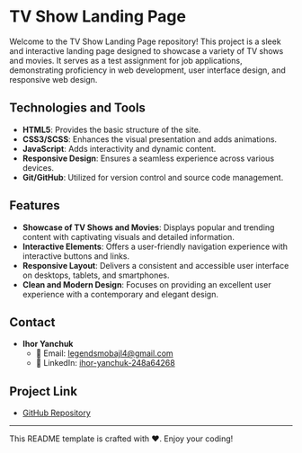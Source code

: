 # TV Show Landing Page

Welcome to the TV Show Landing Page repository! This project is a sleek and interactive landing page designed to showcase a variety of TV shows and movies. It serves as a test assignment for job applications, demonstrating proficiency in web development, user interface design, and responsive web design.

## Technologies and Tools

- **HTML5**: Provides the basic structure of the site.
- **CSS3/SCSS**: Enhances the visual presentation and adds animations.
- **JavaScript**: Adds interactivity and dynamic content.
- **Responsive Design**: Ensures a seamless experience across various devices.
- **Git/GitHub**: Utilized for version control and source code management.

## Features

- **Showcase of TV Shows and Movies**: Displays popular and trending content with captivating visuals and detailed information.
- **Interactive Elements**: Offers a user-friendly navigation experience with interactive buttons and links.
- **Responsive Layout**: Delivers a consistent and accessible user interface on desktops, tablets, and smartphones.
- **Clean and Modern Design**: Focuses on providing an excellent user experience with a contemporary and elegant design.

## Contact

- **Ihor Yanchuk**
  - 📧 Email: [legendsmobajl4@gmail.com](mailto:legendsmobajl4@gmail.com)
  - 🔗 LinkedIn: [ihor-yanchuk-248a64268](https://www.linkedin.com/in/ihor-yanchuk-248a64268/)

## Project Link

- [GitHub Repository]([https://github.com/yourusername/tv-show-landing-page](https://vergos1.github.io/TV-Show-Landing-Page/))

---

This README template is crafted with ❤️. Enjoy your coding!
